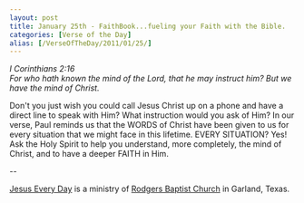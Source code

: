 ```yaml
---
layout: post
title: January 25th - FaithBook...fueling your Faith with the Bible.
categories: [Verse of the Day]
alias: [/VerseOfTheDay/2011/01/25/]
---
```


_I Corinthians 2:16  
For who hath known the mind of the Lord, that he may instruct him?
But we have the mind of Christ._

Don't you just wish you could call Jesus Christ up on a phone and
have a direct line to speak with Him? What instruction would you ask
of Him? In our verse, Paul reminds us that the WORDS of Christ have
been given to us for every situation that we might face in this
lifetime. EVERY SITUATION? Yes! Ask the Holy Spirit to help you
understand, more completely, the mind of Christ, and to have a deeper
FAITH in Him.

 --

<a href=http://jesuseveryday.net>Jesus Every Day</a> is a ministry of <a href=http://rodgersbaptist.net>Rodgers Baptist Church</a> in Garland, Texas.
